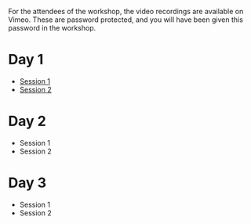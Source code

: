 For the attendees of the workshop, the video recordings are available on Vimeo.
These are password protected, and you will have been given this password in the workshop.

# Day 1

* [Session 1](https://vimeo.com/667425965)
* [Session 2](https://vimeo.com/667497581)

# Day 2

* Session 1
* Session 2

# Day 3

* Session 1
* Session 2

